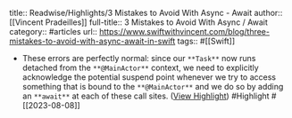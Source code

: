 title:: Readwise/Highlights/3 Mistakes to Avoid With Async - Await
author:: [[Vincent Pradeilles]]
full-title:: 3 Mistakes to Avoid With Async / Await
category:: #articles
url:: https://www.swiftwithvincent.com/blog/three-mistakes-to-avoid-with-async-await-in-swift
tags:: #[[Swift]]
- These errors are perfectly normal: since our `**Task**` now runs detached from the `**@MainActor**` context, we need to explicitly acknowledge the potential suspend point whenever we try to access something that is bound to the `**@MainActor**` and we do so by adding an `**await**` at each of these call sites. ([View Highlight](https://read.readwise.io/read/01h79ncyxdm90kq6dqe24hw35v)) #Highlight #[[2023-08-08]]